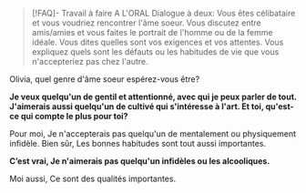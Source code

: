 > [!FAQ]- Travail à faire
A L'ORAL Dialogue à deux:
Vous êtes célibataire et vous voudriez rencontrer l'âme soeur.
Vous discutez entre amis/amies et vous faites le portrait de l'homme ou de la femme idéale. Vous dites quelles sont vos exigences et vos attentes. Vous expliquez quels sont les défauts ou les habitudes de vie que vous n'accepteriez pas chez l'autre.

Olivia, quel genre d'âme soeur espérez-vous être?

**Je veux quelqu'un de gentil et attentionné, avec qui je peux parler de tout. J'aimerais aussi quelqu'un de cultivé qui s'intéresse à l'art. Et toi, qu'est-ce qui compte le plus pour toi?**

Pour moi, Je n'accepterais pas quelqu'un de mentalement ou physiquement infidèle. Bien sûr, Les bonnes habitudes sont tout aussi importantes.

**C’est vrai, Je n'aimerais pas quelqu'un infidèles ou les alcooliques.**

Moi aussi, Ce sont des qualités importantes.